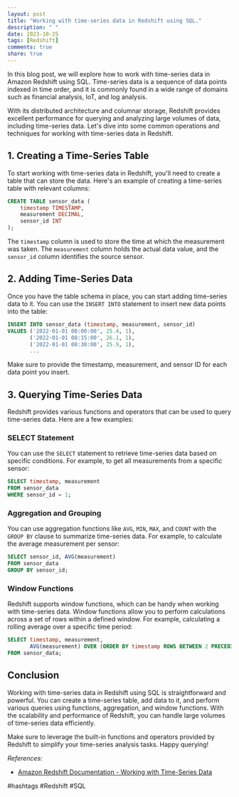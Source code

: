 ```yaml
---
layout: post
title: "Working with time-series data in Redshift using SQL."
description: " "
date: 2023-10-25
tags: [Redshift]
comments: true
share: true
---
```


In this blog post, we will explore how to work with time-series data in Amazon Redshift using SQL. Time-series data is a sequence of data points indexed in time order, and it is commonly found in a wide range of domains such as financial analysis, IoT, and log analysis.

With its distributed architecture and columnar storage, Redshift provides excellent performance for querying and analyzing large volumes of data, including time-series data. Let's dive into some common operations and techniques for working with time-series data in Redshift.

## 1. Creating a Time-Series Table

To start working with time-series data in Redshift, you'll need to create a table that can store the data. Here's an example of creating a time-series table with relevant columns:

```sql
CREATE TABLE sensor_data (
    timestamp TIMESTAMP,
    measurement DECIMAL,
    sensor_id INT
);
```

The `timestamp` column is used to store the time at which the measurement was taken. The `measurement` column holds the actual data value, and the `sensor_id` column identifies the source sensor.

## 2. Adding Time-Series Data

Once you have the table schema in place, you can start adding time-series data to it. You can use the `INSERT INTO` statement to insert new data points into the table:

```sql
INSERT INTO sensor_data (timestamp, measurement, sensor_id)
VALUES ('2022-01-01 08:00:00', 25.4, 1),
       ('2022-01-01 08:15:00', 26.1, 1),
       ('2022-01-01 08:30:00', 25.9, 1),
       ...
```

Make sure to provide the timestamp, measurement, and sensor ID for each data point you insert.

## 3. Querying Time-Series Data

Redshift provides various functions and operators that can be used to query time-series data. Here are a few examples:

### SELECT Statement

You can use the `SELECT` statement to retrieve time-series data based on specific conditions. For example, to get all measurements from a specific sensor:

```sql
SELECT timestamp, measurement
FROM sensor_data
WHERE sensor_id = 1;
```

### Aggregation and Grouping

You can use aggregation functions like `AVG`, `MIN`, `MAX`, and `COUNT` with the `GROUP BY` clause to summarize time-series data. For example, to calculate the average measurement per sensor:

```sql
SELECT sensor_id, AVG(measurement)
FROM sensor_data
GROUP BY sensor_id;
```

### Window Functions

Redshift supports window functions, which can be handy when working with time-series data. Window functions allow you to perform calculations across a set of rows within a defined window. For example, calculating a rolling average over a specific time period:

```sql
SELECT timestamp, measurement,
       AVG(measurement) OVER (ORDER BY timestamp ROWS BETWEEN 2 PRECEDING AND CURRENT ROW) AS rolling_avg
FROM sensor_data;
```

## Conclusion

Working with time-series data in Redshift using SQL is straightforward and powerful. You can create a time-series table, add data to it, and perform various queries using functions, aggregation, and window functions. With the scalability and performance of Redshift, you can handle large volumes of time-series data efficiently.

Make sure to leverage the built-in functions and operators provided by Redshift to simplify your time-series analysis tasks. Happy querying!

_References:_  
- [Amazon Redshift Documentation - Working with Time-Series Data](https://docs.aws.amazon.com/redshift/latest/dg/time-series-functions.html)

#hashtags #Redshift #SQL